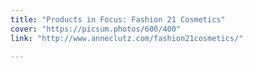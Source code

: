 ```yaml
---
title: "Products in Focus: Fashion 21 Cosmetics"
cover: "https://picsum.photos/600/400"
link: "http://www.anneclutz.com/fashion21cosmetics/"

---
```


